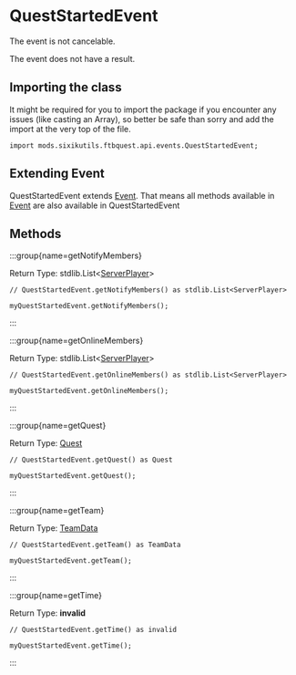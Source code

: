 # QuestStartedEvent

The event is not cancelable.

The event does not have a result.

## Importing the class

It might be required for you to import the package if you encounter any issues (like casting an Array), so better be safe than sorry and add the import at the very top of the file.
```zenscript
import mods.sixikutils.ftbquest.api.events.QuestStartedEvent;
```


## Extending Event

QuestStartedEvent extends [Event](/forge/api/event/Event). That means all methods available in [Event](/forge/api/event/Event) are also available in QuestStartedEvent

## Methods

:::group{name=getNotifyMembers}

Return Type: stdlib.List&lt;[ServerPlayer](/vanilla/api/entity/type/player/ServerPlayer)&gt;

```zenscript
// QuestStartedEvent.getNotifyMembers() as stdlib.List<ServerPlayer>

myQuestStartedEvent.getNotifyMembers();
```

:::

:::group{name=getOnlineMembers}

Return Type: stdlib.List&lt;[ServerPlayer](/vanilla/api/entity/type/player/ServerPlayer)&gt;

```zenscript
// QuestStartedEvent.getOnlineMembers() as stdlib.List<ServerPlayer>

myQuestStartedEvent.getOnlineMembers();
```

:::

:::group{name=getQuest}

Return Type: [Quest](/mods/sixikutils/ftbquest/quests/Quest)

```zenscript
// QuestStartedEvent.getQuest() as Quest

myQuestStartedEvent.getQuest();
```

:::

:::group{name=getTeam}

Return Type: [TeamData](/mods/sixikutils/ftbquest/quests/TeamData)

```zenscript
// QuestStartedEvent.getTeam() as TeamData

myQuestStartedEvent.getTeam();
```

:::

:::group{name=getTime}

Return Type: **invalid**

```zenscript
// QuestStartedEvent.getTime() as invalid

myQuestStartedEvent.getTime();
```

:::


